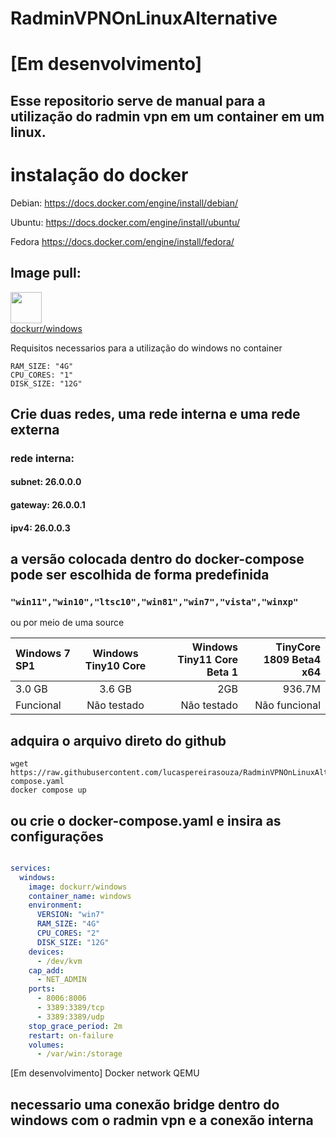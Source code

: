 # RadminVPNOnLinuxAlternative
# [Em desenvolvimento]
## Esse repositorio serve de manual para a utilização do radmin vpn em um container em um linux.

# instalação do docker

Debian:
https://docs.docker.com/engine/install/debian/

Ubuntu:
https://docs.docker.com/engine/install/ubuntu/

Fedora
https://docs.docker.com/engine/install/fedora/
<br>
## Image pull:<br>
<a href="https://github.com/dockur/windows"><img height=50px src="https://github.com/dockur/windows/raw/master/.github/logo.png"></img></a><br>
[dockurr/windows](https://github.com/dockur/windows)



Requisitos necessarios para a utilização do windows no container <br>
```
RAM_SIZE: "4G"
CPU_CORES: "1"
DISK_SIZE: "12G"
```
## Crie duas redes, uma rede interna e uma rede externa 

### rede interna:

#### subnet: 26.0.0.0

#### gateway: 26.0.0.1

#### ipv4: 26.0.0.3

## a versão colocada dentro do docker-compose pode ser escolhida de forma predefinida 
### ``"win11","win10","ltsc10","win81","win7","vista","winxp"`` <br>
ou por meio de uma source

| Windows 7 SP1 | Windows Tiny10 Core  | Windows Tiny11 Core Beta 1 | TinyCore 1809 Beta4 x64  | 
| :------------ |:---------------:| -----:|-----:|
| 3.0 GB | 3.6 GB | 2GB | 936.7M|
| Funcional | Não testado | Não testado | Não funcional |


## adquira o arquivo direto do github

```
wget https://raw.githubusercontent.com/lucaspereirasouza/RadminVPNOnLinuxAlternative/main/docker-compose.yaml
docker compose up
```
## ou crie o docker-compose.yaml e insira as configurações

```yaml

services:
  windows:
    image: dockurr/windows
    container_name: windows
    environment:
      VERSION: "win7"
      RAM_SIZE: "4G"
      CPU_CORES: "2"
      DISK_SIZE: "12G"
    devices:
      - /dev/kvm
    cap_add:
      - NET_ADMIN
    ports:
      - 8006:8006
      - 3389:3389/tcp
      - 3389:3389/udp
    stop_grace_period: 2m
    restart: on-failure
    volumes:
      - /var/win:/storage
```

[Em desenvolvimento]
Docker network
QEMU

## necessario uma conexão bridge dentro do windows com o radmin vpn e a conexão interna
